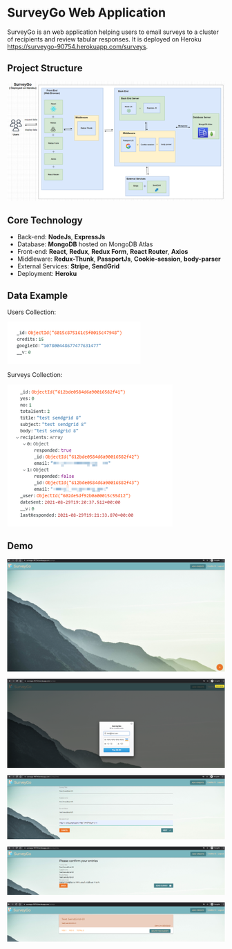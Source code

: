 # SurveyGo Web Application

SurveyGo is an web application helping users to email surveys to a cluster of recipients and review  tabular responses. It is deployed on Heroku https://surveygo-90754.herokuapp.com/surveys.

## Project Structure

![image-20210830001242191](ReadMeImg/image-20210830001242191.png) 

## Core Technology

- Back-end: **NodeJs**, **ExpressJs**
- Database: **MongoDB** hosted on MongoDB Atlas
- Front-end: **React**, **Redux**, **Redux Form**, **React Router**, **Axios**
- Middleware: **Redux-Thunk**, **PassportJs**, **Cookie-session**, **body-parser**
- External Services: **Stripe**, **SendGrid**
- Deployment: **Heroku**

## Data Example

Users Collection:

![image-20210830002534614](ReadMeImg/image-20210830002534614.png) 

Surveys Collection:

![image-20210830002701649](ReadMeImg/image-20210830002701649.png) 

## Demo

![image-20210830005013514](ReadMeImg/image-20210830005013514.png)

 ![image-20210830005105295](ReadMeImg/image-20210830005105295.png)

![image-20210830005159534](ReadMeImg/image-20210830005159534.png) 

![image-20210830005218269](ReadMeImg/image-20210830005218269.png) 

![image-20210830005356512](ReadMeImg/image-20210830005356512.png) 